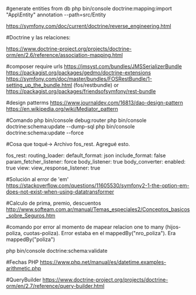 #generate entities from db
php bin/console doctrine:mapping:import "App\Entity" annotation --path=src/Entity

https://symfony.com/doc/current/doctrine/reverse_engineering.html

#Doctrine y las relaciones:

https://www.doctrine-project.org/projects/doctrine-orm/en/2.6/reference/association-mapping.html
	
#composer require urls
https://jmsyst.com/bundles/JMSSerializerBundle
https://packagist.org/packages/gedmo/doctrine-extensions
https://symfony.com/doc/master/bundles/FOSRestBundle/1-setting_up_the_bundle.html (fos/restbundle)
or
https://packagist.org/packages/friendsofsymfony/rest-bundle


#design patterms
https://www.journaldev.com/16813/dao-design-pattern
https://en.wikipedia.org/wiki/Mediator_pattern

#Comando
php bin/console debug:router
php bin/console doctrine:schema:update --dump-sql
php bin/console doctrine:schema:update --force


#Cosa que toqué-> Archivo fos_rest. Agregué esto.

fos_rest:
  routing_loader:
    default_format: json
    include_format: false
  param_fetcher_listener: force
  body_listener: true
  body_converter:
    enabled: true
  view:
    view_response_listener: true
    
#Solución al error de 'em'
https://stackoverflow.com/questions/11605530/symfony2-1-the-option-em-does-not-exist-when-using-datatransformer

#Calculo de prima, premio, descuentos
http://www.softeam.com.ar/manual/Temas_especiales2/Conceptos_basicos_sobre_Seguros.htm

#comando por error al momento de mapear relacion one to many (hijos-poliza, cuotas-poliza). Error estaba en el mappedBy("nro_poliza"). Era mappedBy("poliza")

php bin/console doctrine:schema:validate

#Fechas PHP
https://www.php.net/manual/es/datetime.examples-arithmetic.php

#QueryBuilder
https://www.doctrine-project.org/projects/doctrine-orm/en/2.7/reference/query-builder.html
